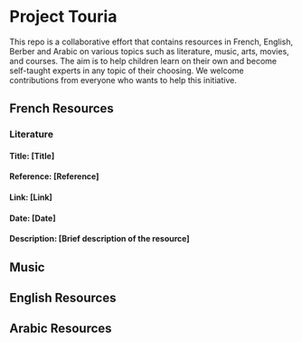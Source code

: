 # Project Touria 

This repo is a collaborative effort that contains resources in French, English, Berber and Arabic on various topics such as literature, music, arts, movies, and courses. The aim is to help children learn on their own and become self-taught experts in any topic of their choosing. We welcome contributions from everyone who wants to help this initiative.

## French Resources
### Literature
#### Title: [Title]
#### Reference: [Reference]
#### Link: [Link]
#### Date: [Date]
#### Description: [Brief description of the resource]

## Music

## English Resources

## Arabic Resources
